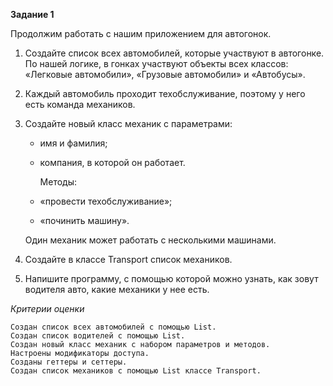 **Задание 1**

Продолжим работать с нашим приложением для автогонок.

1. Создайте список всех автомобилей, которые участвуют в автогонке. По нашей логике, в гонках участвуют объекты всех классов: «Легковые автомобили», «Грузовые автомобили» и «Автобусы».
2. Каждый автомобиль проходит техобслуживание, поэтому у него есть команда механиков.
3. Создайте новый класс механик с параметрами:

    - имя и фамилия;
    - компания, в которой он работает.

      Методы:

    - «провести техобслуживание»;
    - «починить машину».

    Один механик может работать с несколькими машинами.

4. Создайте в классе Transport список механиков.
5. Напишите программу, с помощью которой можно узнать, как зовут водителя авто, какие механики у нее есть.



_Критерии оценки_

    Создан список всех автомобилей с помощью List.
    Создан список водителей с помощью List.
    Создан новый класс механик с набором параметров и методов.
    Настроены модификаторы доступа.
    Созданы геттеры и сеттеры.
    Создан список механиков с помощью List классе Transport.

